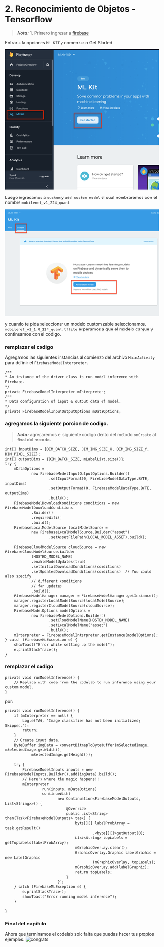 # 2. Reconocimiento de Objetos - Tensorflow

>***Nota:*** 1. Primero ingresar a [firebase](https://firebase.google.com/) 

Entrar a la opciones `ML KIT` y comenzar o Get Started

![Estructura de la carpeta del proyecto](./images/model1.png)

Luego ingresamos a `custom` y `add custom model` el cual nombraremos con el nombre `mobilenet_v1_224_quant`

![Estructura de la carpeta del proyecto](./images/custom2.png)

y cuando te pida seleccionar un modelo customizable seleccionamos. `mobilenet_v1_1.0_224_quant.tflite` esperamos a que el modelo cargue y continuamos con el codigo.

### remplazar el codigo

Agregamos las siguientes instancias al comienzo del archivo `MainActivity` para definir el `FirebaseModelInterpreter.`
```
/**
* An instance of the driver class to run model inference with Firebase.
*/
private FirebaseModelInterpreter mInterpreter;
/**
* Data configuration of input & output data of model.
*/
private FirebaseModelInputOutputOptions mDataOptions;
```

### agregamos la siguiente porcion de codigo.
>***Nota:*** agregaremos el siguiente codigo dento del metodo `onCreate` al final del metodo.

```
int[] inputDims = {DIM_BATCH_SIZE, DIM_IMG_SIZE_X, DIM_IMG_SIZE_Y, DIM_PIXEL_SIZE};
int[] outputDims = {DIM_BATCH_SIZE, mLabelList.size()};
try {
    mDataOptions =
            new FirebaseModelInputOutputOptions.Builder()
                    .setInputFormat(0, FirebaseModelDataType.BYTE, inputDims)
                    .setOutputFormat(0, FirebaseModelDataType.BYTE, outputDims)
                    .build();
    FirebaseModelDownloadConditions conditions = new FirebaseModelDownloadConditions
            .Builder()
            .requireWifi()
            .build();
    FirebaseLocalModelSource localModelSource =
            new FirebaseLocalModelSource.Builder("asset")
                    .setAssetFilePath(LOCAL_MODEL_ASSET).build();

    FirebaseCloudModelSource cloudSource = new FirebaseCloudModelSource.Builder
            (HOSTED_MODEL_NAME)
            .enableModelUpdates(true)
            .setInitialDownloadConditions(conditions)
            .setUpdatesDownloadConditions(conditions)  // You could also specify
            // different conditions
            // for updates
            .build();
    FirebaseModelManager manager = FirebaseModelManager.getInstance();
    manager.registerLocalModelSource(localModelSource);
    manager.registerCloudModelSource(cloudSource);
    FirebaseModelOptions modelOptions =
            new FirebaseModelOptions.Builder()
                    .setCloudModelName(HOSTED_MODEL_NAME)
                    .setLocalModelName("asset")
                    .build();
    mInterpreter = FirebaseModelInterpreter.getInstance(modelOptions);
} catch (FirebaseMLException e) {
    showToast("Error while setting up the model");
    e.printStackTrace();
}
```

### remplazar el codigo

```
private void runModelInference() {
    // Replace with code from the codelab to run inference using your custom model.
}
```

por:

```
private void runModelInference() {
    if (mInterpreter == null) {
        Log.e(TAG, "Image classifier has not been initialized; Skipped.");
        return;
    }
    // Create input data.
    ByteBuffer imgData = convertBitmapToByteBuffer(mSelectedImage, mSelectedImage.getWidth(),
            mSelectedImage.getHeight());

    try {
        FirebaseModelInputs inputs = new FirebaseModelInputs.Builder().add(imgData).build();
        // Here's where the magic happens!!
        mInterpreter
                .run(inputs, mDataOptions)
                .continueWith(
                        new Continuation<FirebaseModelOutputs, List<String>>() {
                            @Override
                            public List<String> then(Task<FirebaseModelOutputs> task) {
                                byte[][] labelProbArray = task.getResult()
                                        .<byte[][]>getOutput(0);
                                List<String> topLabels = getTopLabels(labelProbArray);
                                mGraphicOverlay.clear();
                                GraphicOverlay.Graphic labelGraphic = new LabelGraphic
                                        (mGraphicOverlay, topLabels);
                                mGraphicOverlay.add(labelGraphic);
                                return topLabels;
                            }
                        });
    } catch (FirebaseMLException e) {
        e.printStackTrace();
        showToast("Error running model inference");
    }

}
```

### Final del capitulo
Ahora que terminamos el codelab solo falta que puedas hacer tus propios ejemplos.
![congrats](https://media3.giphy.com/media/LxJtBfi2UND6U/giphy.gif)